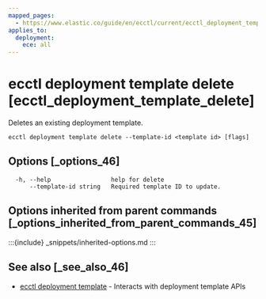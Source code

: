 ```yaml
---
mapped_pages:
  - https://www.elastic.co/guide/en/ecctl/current/ecctl_deployment_template_delete.html
applies_to:
  deployment:
    ece: all
---
```


# ecctl deployment template delete [ecctl_deployment_template_delete]

Deletes an existing deployment template.

```
ecctl deployment template delete --template-id <template id> [flags]
```


## Options [_options_46]

```
  -h, --help                 help for delete
      --template-id string   Required template ID to update.
```


## Options inherited from parent commands [_options_inherited_from_parent_commands_45]

:::{include} _snippets/inherited-options.md
:::


## See also [_see_also_46]

* [ecctl deployment template](/reference/ecctl_deployment_template.md)	 - Interacts with deployment template APIs


